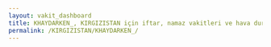 ```yaml
---
layout: vakit_dashboard
title: KHAYDARKEN_, KIRGIZISTAN için iftar, namaz vakitleri ve hava durumu - ilçe/eyalet seç
permalink: /KIRGIZISTAN/KHAYDARKEN_/
---
```


<script type="text/javascript">
  var GLOBAL_COUNTRY = 'KIRGIZISTAN';
  var GLOBAL_CITY = 'KHAYDARKEN_';
  var GLOBAL_STATE = '';
  var lat = 72;
  var lon = 21;
</script>
